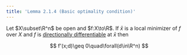 ```yaml
---
title: 'Lemma 2.1.4 (Basic optimality condition)'
---
```


Let $X\subset\R^n$ be open and $f:X\to\R$. If $\bar x$
is a local minimizer of $f$ over $X$ and $f$ is [directionally
differentiable](#nonlinear-optimization/directional-derivative) at
$\bar x$ then

$$
f'(x;d)\geq 0\quad\forall(d\in\R^n)
$$
